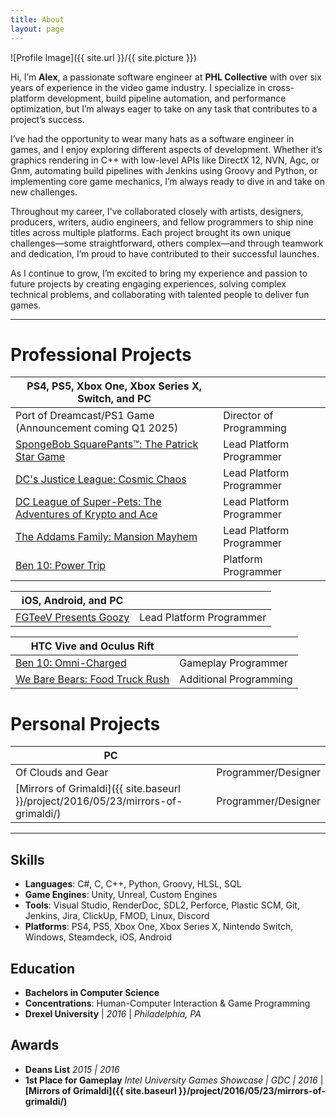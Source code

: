 ```yaml
---
title: About
layout: page
---
```

![Profile Image]({{ site.url }}/{{ site.picture }})

Hi, I’m **Alex**, a passionate software engineer at **PHL Collective** with over six years of experience in the video game industry. I specialize in cross-platform development, build pipeline automation, and performance optimization, but I’m always eager to take on any task that contributes to a project’s success.

I’ve had the opportunity to wear many hats as a software engineer in games, and I enjoy exploring different aspects of development. Whether it’s graphics rendering in C++ with low-level APIs like DirectX 12, NVN, Agc, or Gnm, automating build pipelines with Jenkins using Groovy and Python, or implementing core game mechanics, I’m always ready to dive in and take on new challenges.

Throughout my career, I've collaborated closely with artists, designers, producers, writers, audio engineers, and fellow programmers to ship nine titles across multiple platforms. Each project brought its own unique challenges—some straightforward, others complex—and through teamwork and dedication, I’m proud to have contributed to their successful launches.

As I continue to grow, I’m excited to bring my experience and passion to future projects by creating engaging experiences, solving complex technical problems, and collaborating with talented people to deliver fun games.

---
# Professional Projects

|PS4, PS5, Xbox One, Xbox Series X, Switch, and PC | |
|------------|------------|
| Port of Dreamcast/PS1 Game (Announcement coming Q1 2025)               | Director of Programming |
| [SpongeBob SquarePants™: The Patrick Star Game](https://www.phlcollective.com/games/the-patrick-star-game)        | Lead Platform Programmer |
| [DC's Justice League: Cosmic Chaos](https://www.phlcollective.com/games/justice-league)                           | Lead Platform Programmer |
| [DC League of Super-Pets: The Adventures of Krypto and Ace](https://www.phlcollective.com/games/super-pets)       | Lead Platform Programmer |
| [The Addams Family: Mansion Mayhem](https://www.phlcollective.com/games/the-addams-family-mansion-mayhem)         | Lead Platform Programmer |  
| [Ben 10: Power Trip](https://www.phlcollective.com/games/ben-10-power-trip)                                       | Platform Programmer |  

|iOS, Android, and PC | |
|------------|------------|
| [FGTeeV Presents Goozy](https://www.phlcollective.com/games/goozy)                                               | Lead Platform Programmer |

|HTC Vive and Oculus Rift| |
|------------|------------|
| [Ben 10: Omni-Charged](https://www.phlcollective.com/games/ben-10-omnicharged)                                   | Gameplay Programmer |
| [We Bare Bears: Food Truck Rush](https://www.phlcollective.com/games/we-bare-bears-food-truck-rush)              | Additional Programming |

# Personal Projects

|PC | |
|------------|------------|
| Of Clouds and Gear                         | Programmer/Designer |
| [Mirrors of Grimaldi]({{ site.baseurl }}/project/2016/05/23/mirrors-of-grimaldi/)                        | Programmer/Designer |

---
## Skills
- **Languages**: C#, C, C++, Python, Groovy, HLSL, SQL
- **Game Engines**: Unity, Unreal, Custom Engines
- **Tools**: Visual Studio, RenderDoc, SDL2, Perforce, Plastic SCM, Git, Jenkins, Jira, ClickUp, FMOD, Linux, Discord
- **Platforms**: PS4, PS5, Xbox One, Xbox Series X, Nintendo Switch, Windows, Steamdeck, iOS, Android


## Education
- **Bachelors in Computer Science**
- **Concentrations**: Human-Computer Interaction & Game Programming
- **Drexel University** \| *2016* \| *Philadelphia, PA*

## Awards
- **Deans List** *2015 \| 2016*
- **1st Place for Gameplay** *Intel University Games Showcase \| GDC \| 2016* \| **[Mirrors of Grimaldi]({{ site.baseurl }}/project/2016/05/23/mirrors-of-grimaldi/)**

<!-- 
## Favorites

|Games|TV Shows|Movies|
|------------|------------|------------|
|Diablo 2: LOD|Twin Peaks|The Goonies|
|TES: Oblivion|The X-Files|Shawshank Redemption|
|Alan Wake 2  |True Detecteve (S1)| Re-Animator|
|Tony Hawk's Pro Skater(1-4)| Arrested Development|Cemetery Man|


 -->

<!-- 
- **Games**: Diablo 2: LOD, TES: Oblivion, Alan Wake 2, Tony Hawk's Pro Skater 1-4, Session: Skate Sim, Myst, Portal, Golden Eye 007, Control, Demon Souls, Half-Life 2
- **TV Shows**: Twin Peaks, X-Files, True Detective (Season 1), Arrested Development, The Adventures of Pete & Pete, Monk, Eureka, The Sopranos, King of the Hill, The Simpsons (Seasons 1-9)
- **Movies**: The Goonies, Shawshank Redemption, Re-Animator, Cemetery Man, Fright Night, Back to the Future, Hocus Pocus, Ernest Scared Stupid, Office Space, Jurassic Park -->
